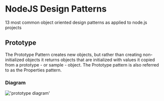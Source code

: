 # NodeJS Design Patterns
13 most common object oriented design patterns as applied to node.js projects

## Prototype
The Prototype Pattern creates new objects, but rather than creating non-initialized objects it returns objects that are initialized with values it copied from a prototype - or sample - object. The Prototype pattern is also referred to as the Properties pattern.


### Diagram
!['prototype diagram'](https://www.dofactory.com/img/diagrams/javascript/javascript-prototype.jpg)

